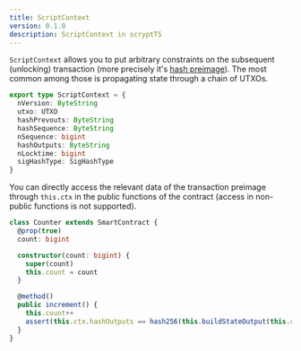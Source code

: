 ```yaml
---
title: ScriptContext
version: 0.1.0
description: ScriptContext in scryptTS
---
```


`ScriptContext` allows you to put arbitrary constraints on the subsequent (unlocking) transaction (more precisely it's [hash preimage](https://github.com/bitcoin-sv/bitcoin-sv/blob/master/doc/abc/replay-protected-sighash.md#digest-algorithm)). The most common among those is propagating state through a chain of UTXOs.

```ts
export type ScriptContext = {
  nVersion: ByteString
  utxo: UTXO
  hashPrevouts: ByteString
  hashSequence: ByteString
  nSequence: bigint
  hashOutputs: ByteString
  nLocktime: bigint
  sigHashType: SigHashType
}
```

You can directly access the relevant data of the transaction preimage through `this.ctx` in the public functions of the contract (access in non-public functions is not supported).

```ts
class Counter extends SmartContract {
  @prop(true)
  count: bigint

  constructor(count: bigint) {
    super(count)
    this.count = count
  }

  @method()
  public increment() {
    this.count++
    assert(this.ctx.hashOutputs == hash256(this.buildStateOutput(this.ctx.utxo.value)))
  }
}
```
